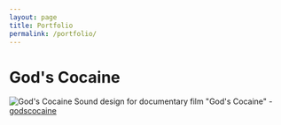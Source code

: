 ```yaml
---
layout: page
title: Portfolio
permalink: /portfolio/
---
```

God's Cocaine
====================
![God's Cocaine](http://godscocaine.com/wp-content/uploads/2019/07/Gods_Cocaine_Still-6_web.jpg "God's Cocaine")
Sound design for documentary film "God's Cocaine" - [godscocaine](http://godscocaine.com/)
